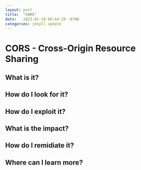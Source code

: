 ```yaml
---
layout: post
title:  "CORS"
date:   2023-02-19 00:44:28 -0700
categories: jekyll update
---
```


# **CORS - Cross-Origin Resource Sharing**

## What is it?

## How do I look for it?

## How do I exploit it?

## What is the impact?

## How do I remidiate it?

## Where can I learn more?
